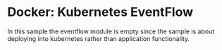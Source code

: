 # Docker: Kubernetes EventFlow

In this sample the eventflow module is empty since the sample is about deploying into 
kubernetes rather than application functionality.
